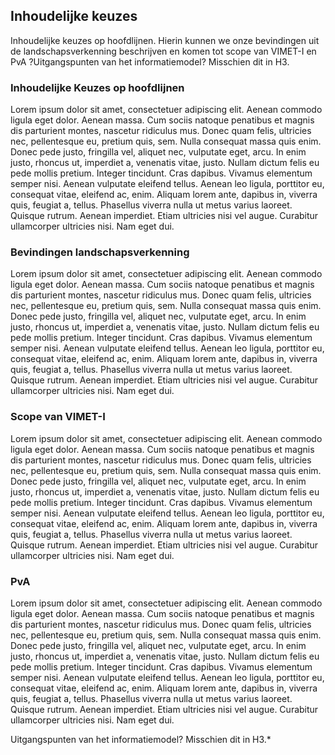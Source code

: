 ## Inhoudelijke keuzes

Inhoudelijke keuzes op hoofdlijnen. 
	Hierin kunnen we onze bevindingen uit de landschapsverkenning beschrijven en komen tot scope van VIMET-I en PvA
	?Uitgangspunten van het informatiemodel? Misschien dit in H3.


### Inhoudelijke Keuzes op hoofdlijnen

Lorem ipsum dolor sit amet, consectetuer adipiscing elit. Aenean commodo ligula eget dolor. 
Aenean massa. Cum sociis natoque penatibus et magnis dis parturient montes, nascetur ridiculus mus. Donec quam felis, 
ultricies nec, pellentesque eu, pretium quis, sem. Nulla consequat massa quis enim. Donec pede justo, fringilla vel, 
aliquet nec, vulputate eget, arcu. In enim justo, rhoncus ut, imperdiet a, venenatis vitae, justo.
Nullam dictum felis eu pede mollis pretium. Integer tincidunt. Cras dapibus. Vivamus elementum semper nisi. 
Aenean vulputate eleifend tellus. Aenean leo ligula, porttitor eu, consequat vitae, eleifend ac, enim. 
Aliquam lorem ante, dapibus in, viverra quis, feugiat a, tellus. Phasellus viverra nulla ut metus varius laoreet. 
Quisque rutrum. Aenean imperdiet. Etiam ultricies nisi vel augue. 
Curabitur ullamcorper ultricies nisi. Nam eget dui.

### Bevindingen landschapsverkenning

Lorem ipsum dolor sit amet, consectetuer adipiscing elit. Aenean commodo ligula eget dolor. 
Aenean massa. Cum sociis natoque penatibus et magnis dis parturient montes, nascetur ridiculus mus. Donec quam felis, 
ultricies nec, pellentesque eu, pretium quis, sem. Nulla consequat massa quis enim. Donec pede justo, fringilla vel, 
aliquet nec, vulputate eget, arcu. In enim justo, rhoncus ut, imperdiet a, venenatis vitae, justo.
Nullam dictum felis eu pede mollis pretium. Integer tincidunt. Cras dapibus. Vivamus elementum semper nisi. 
Aenean vulputate eleifend tellus. Aenean leo ligula, porttitor eu, consequat vitae, eleifend ac, enim. 
Aliquam lorem ante, dapibus in, viverra quis, feugiat a, tellus. Phasellus viverra nulla ut metus varius laoreet. 
Quisque rutrum. Aenean imperdiet. Etiam ultricies nisi vel augue. 
Curabitur ullamcorper ultricies nisi. Nam eget dui.

### Scope van VIMET-I

Lorem ipsum dolor sit amet, consectetuer adipiscing elit. Aenean commodo ligula eget dolor. 
Aenean massa. Cum sociis natoque penatibus et magnis dis parturient montes, nascetur ridiculus mus. Donec quam felis, 
ultricies nec, pellentesque eu, pretium quis, sem. Nulla consequat massa quis enim. Donec pede justo, fringilla vel, 
aliquet nec, vulputate eget, arcu. In enim justo, rhoncus ut, imperdiet a, venenatis vitae, justo.
Nullam dictum felis eu pede mollis pretium. Integer tincidunt. Cras dapibus. Vivamus elementum semper nisi. 
Aenean vulputate eleifend tellus. Aenean leo ligula, porttitor eu, consequat vitae, eleifend ac, enim. 
Aliquam lorem ante, dapibus in, viverra quis, feugiat a, tellus. Phasellus viverra nulla ut metus varius laoreet. 
Quisque rutrum. Aenean imperdiet. Etiam ultricies nisi vel augue. 
Curabitur ullamcorper ultricies nisi. Nam eget dui.

### PvA

Lorem ipsum dolor sit amet, consectetuer adipiscing elit. Aenean commodo ligula eget dolor. 
Aenean massa. Cum sociis natoque penatibus et magnis dis parturient montes, nascetur ridiculus mus. Donec quam felis, 
ultricies nec, pellentesque eu, pretium quis, sem. Nulla consequat massa quis enim. Donec pede justo, fringilla vel, 
aliquet nec, vulputate eget, arcu. In enim justo, rhoncus ut, imperdiet a, venenatis vitae, justo.
Nullam dictum felis eu pede mollis pretium. Integer tincidunt. Cras dapibus. Vivamus elementum semper nisi. 
Aenean vulputate eleifend tellus. Aenean leo ligula, porttitor eu, consequat vitae, eleifend ac, enim. 
Aliquam lorem ante, dapibus in, viverra quis, feugiat a, tellus. Phasellus viverra nulla ut metus varius laoreet. 
Quisque rutrum. Aenean imperdiet. Etiam ultricies nisi vel augue. 
Curabitur ullamcorper ultricies nisi. Nam eget dui.



<aside class='note'>
    Uitgangspunten van het informatiemodel? Misschien dit in H3.*
</aside> 
